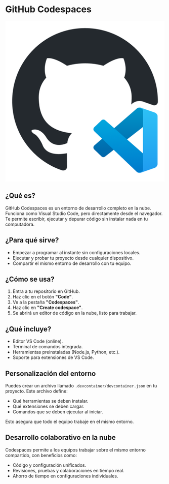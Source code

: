 # GitHub Codespaces
![alt text](image.png)
## ¿Qué es?

GitHub Codespaces es un entorno de desarrollo completo en la nube. Funciona como Visual Studio Code, pero directamente desde el navegador. Te permite escribir, ejecutar y depurar código sin instalar nada en tu computadora.

## ¿Para qué sirve?

- Empezar a programar al instante sin configuraciones locales.
- Ejecutar y probar tu proyecto desde cualquier dispositivo.
- Compartir el mismo entorno de desarrollo con tu equipo.

## ¿Cómo se usa?

1. Entra a tu repositorio en GitHub.
2. Haz clic en el botón **"Code"**.
3. Ve a la pestaña **"Codespaces"**.
4. Haz clic en **"Create codespace"**.
5. Se abrirá un editor de código en la nube, listo para trabajar.

## ¿Qué incluye?

- Editor VS Code (online).
- Terminal de comandos integrada.
- Herramientas preinstaladas (Node.js, Python, etc.).
- Soporte para extensiones de VS Code.

## Personalización del entorno

Puedes crear un archivo llamado `.devcontainer/devcontainer.json` en tu proyecto. Este archivo define:
- Qué herramientas se deben instalar.
- Qué extensiones se deben cargar.
- Comandos que se deben ejecutar al iniciar.

Esto asegura que todo el equipo trabaje en el mismo entorno.

## Desarrollo colaborativo en la nube

Codespaces permite a los equipos trabajar sobre el mismo entorno compartido, con beneficios como:
- Código y configuración unificados.
- Revisiones, pruebas y colaboraciones en tiempo real.
- Ahorro de tiempo en configuraciones individuales.
